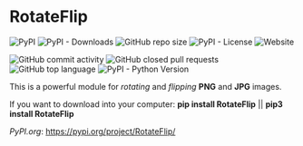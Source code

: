 # RotateFlip

![PyPI](https://img.shields.io/pypi/v/RotateFlip?style=plastic)
![PyPI - Downloads](https://img.shields.io/pypi/dm/RotateFlip?style=plastic)
![GitHub repo size](https://img.shields.io/github/repo-size/ardaerlik/RotateFlip?style=plastic)
![PyPI - License](https://img.shields.io/pypi/l/RotateFlip?style=plastic)
![Website](https://img.shields.io/website?down_message=offline&style=plastic&up_message=online&url=https%3A%2F%2Fardaerlik.com)

![GitHub commit activity](https://img.shields.io/github/commit-activity/y/ardaerlik/RotateFlip?style=plastic)
![GitHub closed pull requests](https://img.shields.io/github/issues-pr-closed/ardaerlik/RotateFlip?style=plastic)
![GitHub top language](https://img.shields.io/github/languages/top/ardaerlik/RotateFlip?style=plastic)
![PyPI - Python Version](https://img.shields.io/pypi/pyversions/RotateFlip?label=python-version&style=plastic)

This is a powerful module for *rotating* and *flipping* **PNG** and **JPG** images.

If you want to download into your computer: **pip install RotateFlip**
                                            || **pip3 install RotateFlip**
                                            
*PyPI.org*: https://pypi.org/project/RotateFlip/
